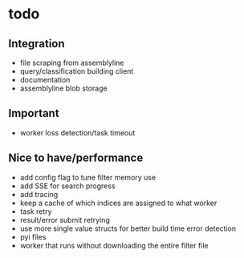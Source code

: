 

# todo

## Integration
- file scraping from assemblyline
- query/classification building client
- documentation
- assemblyline blob storage

## Important
- worker loss detection/task timeout

## Nice to have/performance
- add config flag to tune filter memory use
- add SSE for search progress
- add tracing
- keep a cache of which indices are assigned to what worker
- task retry
- result/error submit retrying
- use more single value structs for better build time error detection
- pyi files
- worker that runs without downloading the entire filter file

